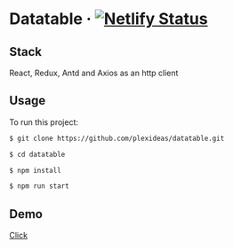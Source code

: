 # Datatable &middot; [![Netlify Status](https://api.netlify.com/api/v1/badges/ea4a7745-a8c8-4d19-9b28-23904f1485e1/deploy-status)](https://eager-colden-91b0d5.netlify.app)

## Stack

React, Redux, Antd and Axios as an http client

## Usage

To run this project:

```sh
$ git clone https://github.com/plexideas/datatable.git 

$ cd datatable

$ npm install

$ npm run start
```

## Demo
[Click](https://eager-colden-91b0d5.netlify.app)
